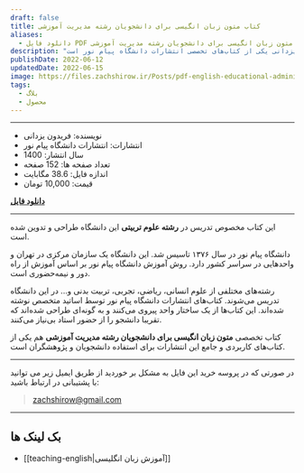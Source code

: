 ```yaml
---
draft: false
title: کتاب متون زبان انگیسی برای دانشجویان رشته مدیریت آموزشی
aliases:
  - دانلود فایل PDF کتاب متون زبان انگیسی برای دانشجویان رشته مدیریت آموزشی
description: "کتاب متون زبان انگیسی برای دانشجویان رشته مدیریت آموزشی نوشته فریدون یزدانی یکی از کتاب‌های تخصصی انتشارات دانشگاه پیام نور است. "
publishDate: 2022-06-12
updatedDate: 2022-06-15
image: https://files.zachshirow.ir/Posts/pdf-english-educational-administration.jpg
tags:
  - بلاگ
  - محصول
---
```


---

- نویسنده: فریدون یزدانی
- انتشارات: انتشارات دانشگاه پیام نور
- سال انتشار: 1400
- تعداد صفحه ها: 152 صفحه
- اندازه فایل: 38.6 مگابایت
- قیمت: 10,000 تومان

[**دانلود فایل**](https://zarinp.al/533272)

---

این کتاب مخصوص تدریس در **رشته علوم تربیتی** این دانشگاه طراحی و تدوین شده است.

دانشگاه پیام نور در سال ۱۳۷۶ تاسیس شد. این دانشگاه یک سازمان مرکزی در تهران و واحدهایی در سراسر کشور دارد. روش آموزش دانشگاه پیام نور بر اساس آموزش از راه دور و نیمه‌حضوری است.

رشته‌های مختلفی از علوم انسانی، ریاضی، تجربی، تربیت بدنی و... در این دانشگاه تدریس می‌شوند. کتاب‌های انتشارات دانشگاه پیام نور توسط اساتید متخصص نوشته شده‌اند. این کتاب‌ها از یک ساختار واحد پیروی می‌کنند و به گونه‌ای طراحی شده‌اند که تقریبا دانشجو را از حضور استاد بی‌نیاز می‌کنند.

کتاب تخصصی **متون زبان انگیسی برای دانشجویان رشته مدیریت آموزشی** هم یکی از کتاب‌های کاربردی و جامع این انتشارات برای استفاده دانشجویان و پژوهشگران است.

---

در صورتی که در پروسه خرید این فایل به مشکل بر خوردید از طریق ایمیل زیر می توانید با پشتیبانی در ارتباط باشید: 

> zachshirow@gmail.com


---
## بک لینک ها
- [[teaching-english|آموزش زبان انگلیسی]]